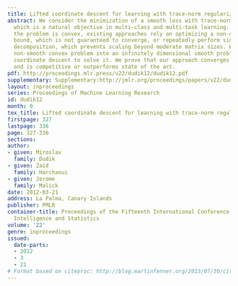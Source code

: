 ```yaml
---
title: Lifted coordinate descent for learning with trace-norm regularization
abstract: We consider the minimization of a smooth loss with trace-norm regularization,
  which is a natural objective in multi-class and multi-task learning. Even though
  the problem is convex, existing approaches rely on optimizing a non-convex variational
  bound, which is not guaranteed to converge, or repeatedly perform singular-value
  decomposition, which prevents scaling beyond moderate matrix sizes. We lift the
  non-smooth convex problem into an infinitely dimensional smooth problem and apply
  coordinate descent to solve it. We prove that our approach converges to the optimum,
  and is competitive or outperforms state of the art.
pdf: http://proceedings.mlr.press/v22/dudik12/dudik12.pdf
supplementary: Supplementary:http://jmlr.org/proceedings/papers/v22/dudik12/dudik12Supple.pdf
layout: inproceedings
series: Proceedings of Machine Learning Research
id: dudik12
month: 0
tex_title: Lifted coordinate descent for learning with trace-norm regularization
firstpage: 327
lastpage: 336
page: 327-336
sections: 
author:
- given: Miroslav
  family: Dudik
- given: Zaid
  family: Harchaoui
- given: Jerome
  family: Malick
date: 2012-03-21
address: La Palma, Canary Islands
publisher: PMLR
container-title: Proceedings of the Fifteenth International Conference on Artificial
  Intelligence and Statistics
volume: '22'
genre: inproceedings
issued:
  date-parts:
  - 2012
  - 3
  - 21
# Format based on citeproc: http://blog.martinfenner.org/2013/07/30/citeproc-yaml-for-bibliographies/
---
```

